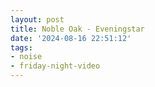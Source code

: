 ```yaml
---
layout: post
title: Noble Oak - Eveningstar
date: '2024-08-16 22:51:12'
tags:
- noise
- friday-night-video
---
```



